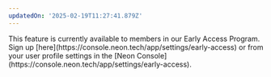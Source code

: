 ```yaml
---
updatedOn: '2025-02-19T11:27:41.879Z'
---
```


<Admonition type="comingSoon" title="Feature coming soon">
This feature is currently available to members in our Early Access Program. Sign up [here](https://console.neon.tech/app/settings/early-access) or from your user profile settings in the [Neon Console](https://console.neon.tech/app/settings/early-access).
</Admonition>
